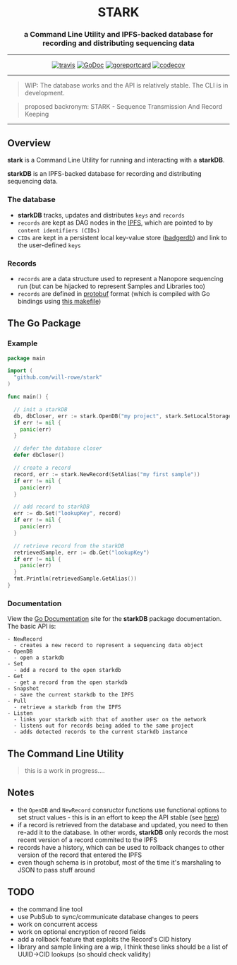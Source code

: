 <div align="center">
  <h1>STARK</h1>
  <h3>a Command Line Utility and IPFS-backed database for recording and distributing sequencing data</h3>
  <hr>
  <a href="https://travis-ci.org/will-rowe/stark"><img src="https://travis-ci.org/will-rowe/stark.svg?branch=master" alt="travis"></a>
  <a href="https://godoc.org/github.com/will-rowe/stark"><img src="https://godoc.org/github.com/will-rowe/stark?status.svg" alt="GoDoc"></a>
  <a href="https://goreportcard.com/report/github.com/will-rowe/stark"><img src="https://goreportcard.com/badge/github.com/will-rowe/stark" alt="goreportcard"></a>
  <a href="https://codecov.io/gh/will-rowe/stark"><img src="https://codecov.io/gh/will-rowe/stark/branch/master/graph/badge.svg" alt="codecov"></a>
</div>

---

> WIP: The database works and the API is relatively stable. The CLI is in development.

> proposed backronym: STARK - Sequence Transmission And Record Keeping

---

## Overview

**stark** is a Command Line Utility for running and interacting with a **starkDB**.

**starkDB** is an IPFS-backed database for recording and distributing sequencing data.

### The database

- **starkDB** tracks, updates and distributes `keys` and `records`
- `records` are kept as DAG nodes in the [IPFS](https://ipfs.io/), which are pointed to by `content identifiers (CIDs)`
- `CIDs` are kept in a persistent local key-value store ([badgerdb](https://github.com/dgraph-io/badger)) and link to the user-defined `keys`

### Records

- `records` are a data structure used to represent a Nanopore sequencing run (but can be hijacked to represent Samples and Libraries too)
- `records` are defined in [protobuf](https://developers.google.com/protocol-buffers) format (which is compiled with Go bindings using [this makefile](./schema/Makefile))

## The Go Package

### Example

```Go
package main

import (
  "github.com/will-rowe/stark"
)

func main() {

  // init a starkDB
  db, dbCloser, err := stark.OpenDB("my project", stark.SetLocalStorageDir("/tmp/starkdb"))
  if err != nil {
    panic(err)
  }

  // defer the database closer
  defer dbCloser()

  // create a record
  record, err := stark.NewRecord(SetAlias("my first sample"))
  if err != nil {
    panic(err)
  }

  // add record to starkDB
  err := db.Set("lookupKey", record)
  if err != nil {
    panic(err)
  }

  // retrieve record from the starkDB
  retrievedSample, err := db.Get("lookupKey")
  if err != nil {
    panic(err)
  }
  fmt.Println(retrievedSample.GetAlias())
}
```

### Documentation

View the [Go Documentation]() site for the **starkDB** package documentation. The basic API is:

```
- NewRecord
  - creates a new record to represent a sequencing data object
- OpenDB
  - open a starkdb
- Set
  - add a record to the open starkdb
- Get
  - get a record from the open starkdb
- Snapshot
  - save the current starkdb to the IPFS
- Pull
  - retrieve a starkdb from the IPFS
- Listen
  - links your starkdb with that of another user on the network
  - listens out for records being added to the same project
  - adds detected records to the current starkdb instance
```

## The Command Line Utility

> this is a work in progress....

## Notes

- the `OpenDB` and `NewRecord` consructor functions use functional options to set struct values - this is in an effort to keep the API stable (see [here](https://dave.cheney.net/2014/10/17/functional-options-for-friendly-apis))
- if a record is retrieved from the database and updated, you need to then re-add it to the database. In other words, **starkDB** only records the most recent version of a record commited to the IPFS
- records have a history, which can be used to rollback changes to other version of the record that entered the IPFS
- even though schema is in protobuf, most of the time it's marshaling to JSON to pass stuff around

## TODO

- the command line tool
- use PubSub to sync/communicate database changes to peers
- work on concurrent access
- work on optional encryption of record fields
- add a rollback feature that exploits the Record's CID history
- library and sample linking are a wip, I think these links should be a list of UUID->CID lookups (so should check validity)
